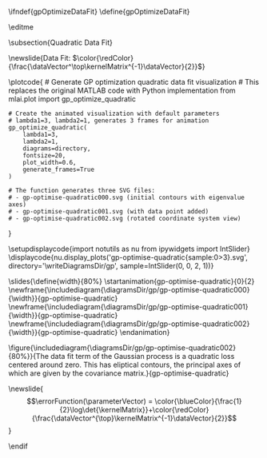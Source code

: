 \ifndef{gpOptimizeDataFit}
\define{gpOptimizeDataFit}

\editme

\subsection{Quadratic Data Fit}

\newslide{Data Fit: $\color{\redColor}{\frac{\dataVector^\top\kernelMatrix^{-1}\dataVector}{2}}$}

\plotcode{    # Generate GP optimization quadratic data fit visualization
    # This replaces the original MATLAB code with Python implementation
    from mlai.plot import gp_optimize_quadratic
    
    # Create the animated visualization with default parameters
    # lambda1=3, lambda2=1, generates 3 frames for animation
    gp_optimize_quadratic(
        lambda1=3,
        lambda2=1, 
        diagrams=directory,
        fontsize=20,
        plot_width=0.6,
        generate_frames=True
    )
    
    # The function generates three SVG files:
    # - gp-optimise-quadratic000.svg (initial contours with eigenvalue axes)
    # - gp-optimise-quadratic001.svg (with data point added)
    # - gp-optimise-quadratic002.svg (rotated coordinate system view)
}

\setupdisplaycode{import notutils as nu
from ipywidgets import IntSlider}
\displaycode{nu.display_plots('gp-optimise-quadratic{sample:0>3}.svg', 
                                          directory='\writeDiagramsDir/gp', 
			                  sample=IntSlider(0, 0, 2, 1))}

\slides{\define{width}{80%}
\startanimation{gp-optimise-quadratic}{0}{2}
\newframe{\includediagram{\diagramsDir/gp/gp-optimise-quadratic000}{\width}}{gp-optimise-quadratic}
\newframe{\includediagram{\diagramsDir/gp/gp-optimise-quadratic001}{\width}}{gp-optimise-quadratic}
\newframe{\includediagram{\diagramsDir/gp/gp-optimise-quadratic002}{\width}}{gp-optimise-quadratic}
\endanimation}

\figure{\includediagram{\diagramsDir/gp/gp-optimise-quadratic002}{80%}}{The data fit term of the Gaussian process is a quadratic loss centered around zero. This has eliptical contours, the principal axes of which are given by the covariance matrix.}{gp-optimise-quadratic}

\newslide{$$\errorFunction(\parameterVector) = \color{\blueColor}{\frac{1}{2}\log\det{\kernelMatrix}}+\color{\redColor}{\frac{\dataVector^{\top}\kernelMatrix^{-1}\dataVector}{2}}$$}

\endif
